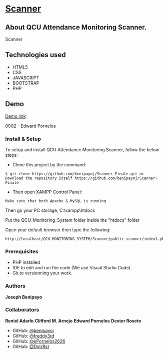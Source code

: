 <p align="center"><a href="https://scanner-qr.qcu-fms.site/" target="_blank"><h1>Scanner</h1></a></p>

## About QCU Attendance Monitoring Scanner.

Scanner 

## Technologies used 
- HTML5
- CSS
- JAVASCRIPT
- BOOTSTRAP
- PHP


## Demo
<a href="https://scanner-try.qcu-fms.site/">Demo link</a> 

0002 - Edward Pornelos

### Install & Setup

To setup and install QCU Attendance Monitoring Scanner, follow the below steps:
- Clone this project by the command: 

```
$ git clone https://github.com/benipayoj/Scanner-Finale.git or Download the repository itself https://github.com/benipayoj/Scanner-Finale
```

- Then open XAMPP Control Panel:

```
Make sure that both Apache & MySQL is running
```

Then go your PC storage, C:\xampp\htdocs 

Put the QCU_Monitoring_System folder inside the "htdocs" folder

Open your default browser then type the following:

```
http://localhost/QCU_MONITORING_SYSTEM/Scanner/public_scanner/index1.php

```

### Prerequisites
- PHP installed
- IDE to edit and run the code (We use Visual Studio Code).
- Git to versionning your work.

### Authors
 **Joseph Benipayo**
### Collaborators 
 **Reniel Adarlo**
 **Clifford M. Arnejo**
 **Edward Pornelos**
 **Dexter Rosete**

- GitHub: [@benipayoj](https://github.com/benipayoj)
- GitHub: [@freddy3rd](https://github.com/freddy3rd)
- GitHub: [@ePornelos2626](https://github.com/ePornelos2626)
- GitHub: [@DxtrRst](https://github.com/DxtrRst)



